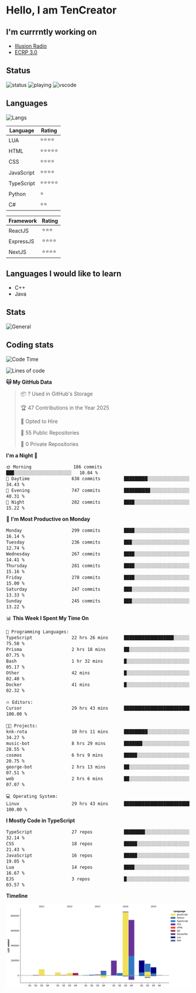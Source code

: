 # Hello, I am TenCreator

## I'm currrntly working on
- [Illusion Radio](https://illusionradio.co.uk/)
- [ECRP 3.0](http://github.com/Emerald-Coast-Roleplay/)

## Status
![status](https://api.statusbadges.me/badge/status/518334475038359555?simple=true&style=for-the-badge)
![playing](https://api.statusbadges.me/badge/playing/518334475038359555?style=for-the-badge)
![vscode](https://api.statusbadges.me/badge/vscode/518334475038359555?style=for-the-badge)

## Languages
![Langs](https://github-readme-stats.vercel.app/api/top-langs/?username=tencreator&layout=compact&theme=radical)


|Language|Rating|
|--------|------|
|LUA|⭐️⭐️⭐️⭐️|
|HTML|⭐️⭐️⭐️⭐️⭐️|
|CSS|⭐️⭐️⭐️⭐️|
|JavaScript|⭐️⭐️⭐️⭐️|
|TypeScript|⭐️⭐️⭐️⭐️⭐️|
|Python|⭐️|
|C#|⭐️⭐️ |

|Framework|Rating|
|--------|------|
|ReactJS|⭐️⭐️⭐|
|ExpressJS|⭐️⭐️⭐️⭐️|
|NextJS|⭐️⭐️⭐⭐️|

## Languages I would like to learn
- C++
- Java

## Stats
![General](https://github-readme-stats.vercel.app/api?username=tencreator&show_icons=true&theme=radical)

## Coding stats

<!--START_SECTION:waka-->
![Code Time](http://img.shields.io/badge/Code%20Time-420%20hrs%203%20mins-blue)

![Lines of code](https://img.shields.io/badge/From%20Hello%20World%20I%27ve%20Written-1.9%20million%20lines%20of%20code-blue)

**🐱 My GitHub Data** 

> 📦 ? Used in GitHub's Storage 
 > 
> 🏆 47 Contributions in the Year 2025
 > 
> 💼 Opted to Hire
 > 
> 📜 55 Public Repositories 
 > 
> 🔑 0 Private Repositories 
 > 
**I'm a Night 🦉** 

```text
🌞 Morning                186 commits         ███░░░░░░░░░░░░░░░░░░░░░░   10.04 % 
🌆 Daytime                638 commits         █████████░░░░░░░░░░░░░░░░   34.43 % 
🌃 Evening                747 commits         ██████████░░░░░░░░░░░░░░░   40.31 % 
🌙 Night                  282 commits         ████░░░░░░░░░░░░░░░░░░░░░   15.22 % 
```
📅 **I'm Most Productive on Monday** 

```text
Monday                   299 commits         ████░░░░░░░░░░░░░░░░░░░░░   16.14 % 
Tuesday                  236 commits         ███░░░░░░░░░░░░░░░░░░░░░░   12.74 % 
Wednesday                267 commits         ████░░░░░░░░░░░░░░░░░░░░░   14.41 % 
Thursday                 281 commits         ████░░░░░░░░░░░░░░░░░░░░░   15.16 % 
Friday                   278 commits         ████░░░░░░░░░░░░░░░░░░░░░   15.00 % 
Saturday                 247 commits         ███░░░░░░░░░░░░░░░░░░░░░░   13.33 % 
Sunday                   245 commits         ███░░░░░░░░░░░░░░░░░░░░░░   13.22 % 
```


📊 **This Week I Spent My Time On** 

```text
💬 Programming Languages: 
TypeScript               22 hrs 26 mins      ███████████████████░░░░░░   75.50 % 
Prisma                   2 hrs 18 mins       ██░░░░░░░░░░░░░░░░░░░░░░░   07.75 % 
Bash                     1 hr 32 mins        █░░░░░░░░░░░░░░░░░░░░░░░░   05.17 % 
Other                    42 mins             █░░░░░░░░░░░░░░░░░░░░░░░░   02.40 % 
Docker                   41 mins             █░░░░░░░░░░░░░░░░░░░░░░░░   02.32 % 

🔥 Editors: 
Cursor                   29 hrs 43 mins      █████████████████████████   100.00 % 

🐱‍💻 Projects: 
knk-rota                 10 hrs 11 mins      █████████░░░░░░░░░░░░░░░░   34.27 % 
music-bot                8 hrs 29 mins       ███████░░░░░░░░░░░░░░░░░░   28.55 % 
cosmos                   6 hrs 9 mins        █████░░░░░░░░░░░░░░░░░░░░   20.75 % 
george-bot               2 hrs 13 mins       ██░░░░░░░░░░░░░░░░░░░░░░░   07.51 % 
web                      2 hrs 6 mins        ██░░░░░░░░░░░░░░░░░░░░░░░   07.07 % 

💻 Operating System: 
Linux                    29 hrs 43 mins      █████████████████████████   100.00 % 
```

**I Mostly Code in TypeScript** 

```text
TypeScript               27 repos            ████████░░░░░░░░░░░░░░░░░   32.14 % 
CSS                      18 repos            █████░░░░░░░░░░░░░░░░░░░░   21.43 % 
JavaScript               16 repos            █████░░░░░░░░░░░░░░░░░░░░   19.05 % 
Lua                      14 repos            ████░░░░░░░░░░░░░░░░░░░░░   16.67 % 
EJS                      3 repos             █░░░░░░░░░░░░░░░░░░░░░░░░   03.57 % 
```



**Timeline**

![Lines of Code chart](https://raw.githubusercontent.com/tencreator/tencreator/main/assets/bar_graph.png)


<!--END_SECTION:waka-->
